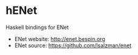 hENet
=====

Haskell bindings for ENet

 - ENet website: http://enet.bespin.org
 - ENet source: https://github.com/lsalzman/enet

